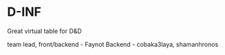 # D-INF
Great virtual table for D&amp;D

team lead, front/backend - Faynot
Backend - cobaka3laya, shamanhronos
